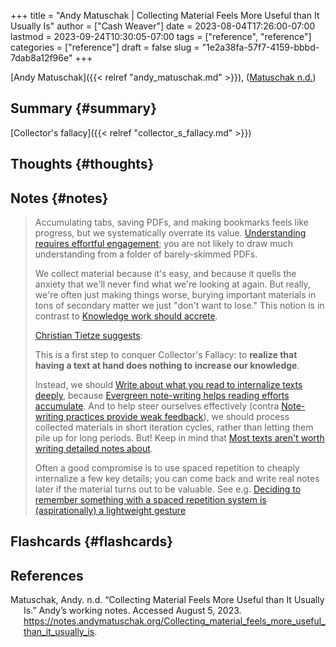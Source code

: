 +++
title = "Andy Matuschak | Collecting Material Feels More Useful than It Usually Is"
author = ["Cash Weaver"]
date = 2023-08-04T17:26:00-07:00
lastmod = 2023-09-24T10:30:05-07:00
tags = ["reference", "reference"]
categories = ["reference"]
draft = false
slug = "1e2a38fa-57f7-4159-bbbd-7dab8a12f96e"
+++

[Andy Matuschak]({{< relref "andy_matuschak.md" >}}), (<a href="#citeproc_bib_item_1">Matuschak n.d.</a>)


## Summary {#summary}

[Collector's fallacy]({{< relref "collector_s_fallacy.md" >}})


## Thoughts {#thoughts}


## Notes {#notes}

> Accumulating tabs, saving PDFs, and making bookmarks feels like progress, but we systematically overrate its value. [Understanding requires effortful engagement](https://notes.andymatuschak.org/z8ccRLda8BqJafNxjQBpzis); you are not likely to draw much understanding from a folder of barely-skimmed PDFs.
>
> We collect material because it's easy, and because it quells the anxiety that we'll never find what we're looking at again. But really, we're often just making things worse, burying important materials in tons of secondary matter we just "don't want to lose." This notion is in contrast to [Knowledge work should accrete](https://notes.andymatuschak.org/zTn3g4wTm1hbkNFUvLLjpev).
>
> [Christian Tietze suggests](https://zettelkasten.de/posts/collectors-fallacy/):
>
> <div class="quote2">
>
> This is a first step to conquer Collector's Fallacy: to **realize that having a text at hand does nothing to increase our knowledge**.
>
> </div>
>
> Instead, we should [Write about what you read to internalize texts deeply](https://notes.andymatuschak.org/zB74H9CuWrosEuqve7jZyCo), because [Evergreen note-writing helps reading efforts accumulate](https://notes.andymatuschak.org/zKiPFE1KYieeAJs3cEaCtdf). And to help steer ourselves effectively (contra [Note-writing practices provide weak feedback](https://notes.andymatuschak.org/zUhd6Hb5dk35PPpnCHvd6bV)), we should process collected materials in short iteration cycles, rather than letting them pile up for long periods. But! Keep in mind that [Most texts aren't worth writing detailed notes about](https://notes.andymatuschak.org/zVPU3jfwihojMKindkMz7Ya).
>
> Often a good compromise is to use spaced repetition to cheaply internalize a few key details; you can come back and write real notes later if the material turns out to be valuable. See e.g. [Deciding to remember something with a spaced repetition system is (aspirationally) a lightweight gesture](https://notes.andymatuschak.org/z4ipbCkPaf5wwDkpgqUFgTg)


## Flashcards {#flashcards}

## References

<style>.csl-entry{text-indent: -1.5em; margin-left: 1.5em;}</style><div class="csl-bib-body">
  <div class="csl-entry"><a id="citeproc_bib_item_1"></a>Matuschak, Andy. n.d. “Collecting Material Feels More Useful than It Usually Is.” Andy’s working notes. Accessed August 5, 2023. <a href="https://notes.andymatuschak.org/Collecting_material_feels_more_useful_than_it_usually_is">https://notes.andymatuschak.org/Collecting_material_feels_more_useful_than_it_usually_is</a>.</div>
</div>
